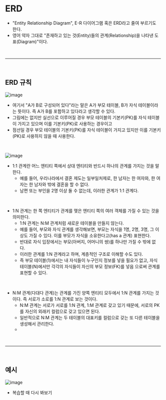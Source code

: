 # ERD
- "Entity Relationship Diagram", E-R 다이어그램 혹은 ERD라고 줄여 부르기도 한다.
- 영어 약자 그대로 "존재하고 있는 것(Entity)들의 관계(Relationship)을 나타낸 도표(Diagram)"이다.

<br>
<hr>
<br>

## ERD 규칙

![image](https://user-images.githubusercontent.com/74396651/188311442-6f416c8d-eecb-4f63-8e75-8fd7a01ca7c6.png)
<br>

- 여기서 "A가 B로 구성되어 있다"라는 말은 A가 부모 테이블, B가 자식 테이블이라는 뜻이다. 즉 A가 B를 포함하고 있다라고 생각할 수 있다.
- 그림에는 없지만 실선으로 이루어질 경우 부모 테이블의 기본키(PK)를 자식 테이블이 가지고 있으며 이를 기본키(PK)로 사용하는 경우이고
- 점선일 경우 부모 테이블의 기본키(PK)를 자식 테이블이 가지고 있지만 이를 기본키(PK)로 사용하지 않을 때 사용한다.

<br>

![image](https://user-images.githubusercontent.com/74396651/188311749-d7eb4e2a-5003-41d4-98bf-ec6e6d8366f7.png)
<br>

- 1:1 관계란 어느 엔티티 쪽에서 상대 엔티티와 반드시 하나의 관계를 가지는 것을 말한다.
   - 예를 들어, 우리나라에서 결혼 제도는 일부일처제로, 한 남자는 한 여자와, 한 여자는 한 남자와 밖에 결혼을 할 수 없다.
   - 남편 또는 부인을 2명 이상 둘 수 없는데, 이러한 관계가 1:1 관계다.

<br>

- 1:N 관계는 한 쪽 엔티티가 관계를 맺은 엔티티 쪽의 여러 객체를 가질 수 있는 것을 의미한다.
   - 1:N 관계는 N:M 관계처럼 새로운 테이블을 만들지 않는다.
   - 예를 들어, 부모와 자식 관계를 생각해보면, 부모는 자식을 1명, 2명, 3명, 그 이상도 가질 수 있다. 이를 부모가 자식을 소유한다고(has a 관계) 표현한다.
   - 반대로 자식 입장에서는 부모(아버지, 어머니의 쌍)를 하나만 가질 수 밖에 없다.
   - 이러한 관계를 1:N 관계라고 하며, 계층적인 구조로 이해할 수도 있다.
   - 즉 부모 테이블(1)에서는 내 자식들이 누구인지 정보를 넣을 필요가 없고, 자식 테이블(N)에서만 각각의 자식들이 자신의 부모 정보(FK)를 넣음 으로써 관계를 표현할 수 있다.

<br>

- N:M 관계(다대다 관계)는 관계를 가진 양쪽 엔티티 모두에서 1:N 관계를 가지는 것이다. 즉 서로가 소로를 1:N 관계로 보는 것이다.
   - N:M 관계는 서로가 서로를 1:N 관계, 1:M 관계로 갖고 있기 때문에, 서로의 PK를 자신의 외래키 컬럼으로 갖고 있으면 된다.
   - 일반적으로 N:M 관계는 두 테이블의 대표키를 컬럼으로 갖는 또 다른 테이블을 생성해서 관리한다.
   - 
<br>
<hr>
<br>

## 예시
![image](https://user-images.githubusercontent.com/74396651/188312696-bd995c12-75fb-4c78-bc33-38356331a5e4.png)
<br>

- 복습할 때 다시 봐보기

